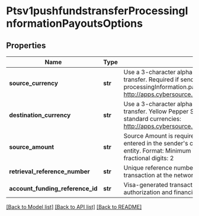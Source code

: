 # Ptsv1pushfundstransferProcessingInformationPayoutsOptions

## Properties
Name | Type | Description | Notes
------------ | ------------- | ------------- | -------------
**source_currency** | **str** | Use a 3-character alpha currency code for source currency of the funds transfer.  Required if sending processingInformation.payoutsOptions.sourceAmount.  ISO standard currencies: http://apps.cybersource.com/library/documentation/sbc/quickref/currencies.pdf  | [optional] 
**destination_currency** | **str** | Use a 3-character alpha currency code for destination currency of the funds transfer.  Yellow Pepper  Supported for cross border funds transfers.  ISO standard currencies: http://apps.cybersource.com/library/documentation/sbc/quickref/currencies.pdf  | [optional] 
**source_amount** | **str** | Source Amount is required in certain markets to identify the transaction amount entered in the sender&#39;s currency code prior to FX conversion by the originating entity.  Format:  Minimum Value: 0  Maximum value: 999999999.99  Allowed fractional digits: 2  | [optional] 
**retrieval_reference_number** | **str** | Unique reference number returned by the processor that identifies the transaction at the network.  | [optional] 
**account_funding_reference_id** | **str** | Visa-generated transaction identifier (TID) that is unique for each original authorization and financial request.  | [optional] 

[[Back to Model list]](../README.md#documentation-for-models) [[Back to API list]](../README.md#documentation-for-api-endpoints) [[Back to README]](../README.md)


